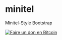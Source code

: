 minitel
=======

Minitel-Style Bootstrap

[![Faire un don en Bitcoin](https://fr.cryptobadges.io/badge/big/1EW7pcZb384G8z7uBp29gdYBDg2Z4wAbAJ?showBalance=true)](https://fr.cryptobadges.io/donate/1EW7pcZb384G8z7uBp29gdYBDg2Z4wAbAJ)
